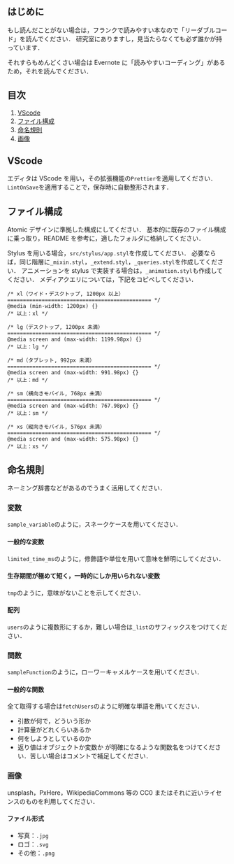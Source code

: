 ## はじめに

もし読んだことがない場合は，フランクで読みやすい本なので「リーダブルコード」を読んでください．
研究室にありますし，見当たらなくても必ず誰かが持っています．

それすらもめんどくさい場合は Evernote に「読みやすいコーディング」があるため，それを読んでください．

## 目次

1. [VScode](##VScode)
1. [ファイル構成](##ファイル構成)
1. [命名規則](##命名規則)
1. [画像](##画像)

## VScode

エディタは VScode を用い，その拡張機能の`Prettier`を適用してください．
`LintOnSave`を適用することで，保存時に自動整形されます．

## ファイル構成

Atomic デザインに準拠した構成にしてください．
基本的に既存のファイル構成に乗っ取り，README を参考に，適したフォルダに格納してください．

Stylus を用いる場合，`src/stylus/app.styl`を作成してください．
必要ならば，同じ階層に`_mixin.styl`，`_extend.styl`，`_queries.styl`を作成してください．
アニメーションを stylus で実装する場合は，`_animation.styl`も作成してください．
メディアクエリについては，下記をコピペしてください．

```
/* xl（ワイド・デスクトップ, 1200px 以上）
============================================== */
@media (min-width: 1200px) {}
/* 以上：xl */

/* lg（デスクトップ, 1200px 未満）
============================================== */
@media screen and (max-width: 1199.98px) {}
/* 以上：lg */

/* md（タブレット, 992px 未満）
============================================== */
@media screen and (max-width: 991.98px) {}
/* 以上：md */

/* sm（横向きモバイル, 768px 未満）
============================================== */
@media screen and (max-width: 767.98px) {}
/* 以上：sm */

/* xs（縦向きモバイル, 576px 未満）
============================================== */
@media screen and (max-width: 575.98px) {}
/* 以上：xs */
```

## 命名規則

ネーミング辞書などがあるのでうまく活用してください．

### 変数

`sample_variable`のように，スネークケースを用いてください．

#### 一般的な変数

`limited_time_ms`のように，修飾語や単位を用いて意味を鮮明にしてください．

#### 生存期間が極めて短く，一時的にしか用いられない変数

`tmp`のように，意味がないことを示してください．

#### 配列

`users`のように複数形にするか，難しい場合は`_list`のサフィックスをつけてください．

### 関数

`sampleFunction`のように，ローワーキャメルケースを用いてください．

#### 一般的な関数

全て取得する場合は`fetchUsers`のように明確な単語を用いてください．

- 引数が何で，どういう形か
- 計算量がどれくらいあるか
- 何をしようとしているのか
- 返り値はオブジェクトか変数か
  が明確になるような関数名をつけてください．苦しい場合はコメントで補足してください．

### 画像

unsplash，PxHere，WikipediaCommons 等の CC0 またはそれに近いライセンスのものを利用してください．

#### ファイル形式

- 写真：`.jpg`
- ロゴ：`.svg`
- その他：`.png`
